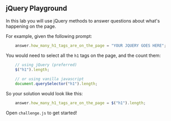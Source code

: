 ## jQuery Playground

In this lab you will use jQuery methods to answer questions about what's happening on the page.

For example, given the following prompt:

``` js
    answer.how_many_h1_tags_are_on_the_page = "YOUR JQUERY GOES HERE";
```

You would need to select all the `h1` tags on the page, and the count them:

``` js
    // using jQuery (preferred)
    $("h1").length;
    
    // or using vanilla javascript
    document.querySelector("h1").length;
```

So your solution would look like this:

``` js
    answer.how_many_h1_tags_are_on_the_page = $("h1").length;
```

Open `challenge.js` to get started!
